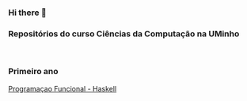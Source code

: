 ### Hi there 👋

### Repositórios do curso Ciências da Computação na UMinho
<br/>

### Primeiro ano 

[Programaçao Funcional - Haskell](https://github.com/Miguelii/PF)
